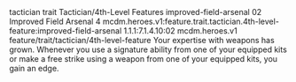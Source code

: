 <ability>
  <metadata>
    <class>tactician</class>
    <feature_type>trait</feature_type>
    <file_dpath>Tactician/4th-Level Features</file_dpath>
    <item_id>improved-field-arsenal</item_id>
    <item_index>02</item_index>
    <item_name>Improved Field Arsenal</item_name>
    <level>4</level>
    <scc>mcdm.heroes.v1:feature.trait.tactician.4th-level-feature:improved-field-arsenal</scc>
    <scdc>1.1.1:7.1.4.10:02</scdc>
    <source>mcdm.heroes.v1</source>
    <type>feature/trait/tactician/4th-level-feature</type>
  </metadata>
  <effects>
    <effect type="mundane">Your expertise with weapons has grown. Whenever you use a signature ability from one of your equipped kits or make a free strike using a weapon from one of your equipped kits, you gain an edge.</effect>
  </effects>
</ability>
